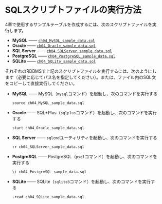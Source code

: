 # SQLスクリプトファイルの実行方法

4章で使用するサンプルテーブルを作成するには、次のスクリプトファイルを実行します。

* **MySQL** —— [`ch04_MySQL_sample_data.sql`](ch04_MySQL_sample_data.sql)
* **Oracle** —— [`ch04_Oracle_sample_data.sql`](ch04_Oracle_sample_data.sql)
* **SQL Server** —— [`ch04_SQLServer_sample_data.sql`](ch04_SQLServer_sample_data.sql)
* **PostgreSQL** —— [`ch04_PostgreSQL_sample_data.sql`](ch04_PostgreSQL_sample_data.sql)
* **SQLite** —— [`ch04_SQLite_sample_data.sql`](ch04_SQLite_sample_data.sql)

それぞれのRDBMSで上記のスクリプトファイルを実行するには、次のようにします（必要に応じてパス名を指定してください）。または、ファイル内のSQL文をコピーして直接実行してください。

* **MySQL** —— MySQL（`mysql`コマンド）を起動し、次のコマンドを実行する

	```
	source ch04_MySQL_sample_data.sql
	```

* **Oracle** —— SQL\*Plus（`sqlplus`コマンド）を起動し、次のコマンドを実行する

	```
	start ch04_Oracle_sample_data.sql
	```

* **SQL Server** —— `sqlcmd`ユーティリティを起動し、次のコマンドを実行する

	```
	:r ch04_SQLServer_sample_data.sql
	```

* **PostgreSQL** —— PostgreSQL（`psql`コマンド）を起動し、次のコマンドを実行する

	```
	\i ch04_PostgreSQL_sample_data.sql
	```

* **SQLite** —— SQLite（`sqlite3`コマンド）を起動し、次のコマンドを実行する

	```
	.read ch04_SQLite_sample_data.sql
	```
